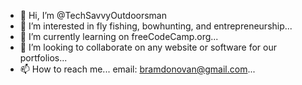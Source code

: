 - 👋 Hi, I’m @TechSavvyOutdoorsman
- 👀 I’m interested in fly fishing, bowhunting, and entrepreneurship...
- 🌱 I’m currently learning on freeCodeCamp.org...
- 💞️ I’m looking to collaborate on any website or software for our portfolios...
- 📫 How to reach me... email: bramdonovan@gmail.com...

<!---
TechSavvyOutdoorsman/TechSavvyOutdoorsman is a ✨ special ✨ repository because its `README.md` (this file) appears on your GitHub profile.
You can click the Preview link to take a look at your changes.
--->
